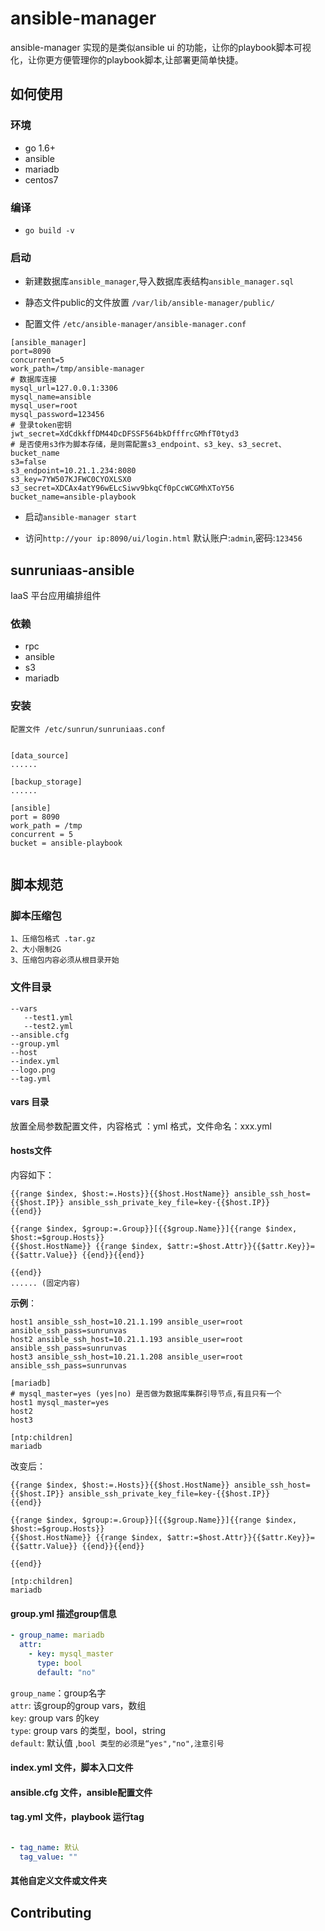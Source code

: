 # ansible-manager
ansible-manager 实现的是类似ansible ui 的功能，让你的playbook脚本可视化，让你更方便管理你的playbook脚本,让部署更简单快捷。

## 如何使用

### 环境

- go 1.6+
- ansible
- mariadb
- centos7

### 编译
- `go build -v`

### 启动

- 新建数据库`ansible_manager`,导入数据库表结构`ansible_manager.sql`

- 静态文件public的文件放置 `/var/lib/ansible-manager/public/`

- 配置文件 `/etc/ansible-manager/ansible-manager.conf`
```
[ansible_manager]
port=8090
concurrent=5
work_path=/tmp/ansible-manager
# 数据库连接
mysql_url=127.0.0.1:3306
mysql_name=ansible
mysql_user=root
mysql_password=123456
# 登录token密钥
jwt_secret=XdCdkkffDM44DcDFSSF564bkDfffrcGMhfT0tyd3
# 是否使用s3作为脚本存储，是则需配置s3_endpoint、s3_key、s3_secret、bucket_name
s3=false
s3_endpoint=10.21.1.234:8080
s3_key=7YW507KJFWC0CYOXLSX0
s3_secret=XDCAx4atY96wELcSiwv9bkqCf0pCcWCGMhXToY56
bucket_name=ansible-playbook

```

- 启动`ansible-manager start`

- 访问`http://your ip:8090/ui/login.html` 默认账户:`admin`,密码:`123456`


## sunruniaas-ansible 

IaaS 平台应用编排组件

### 依赖

- rpc
- ansible
- s3
- mariadb

### 安装

`配置文件 /etc/sunrun/sunruniaas.conf`

``` 

[data_source]
......

[backup_storage]
......

[ansible]
port = 8090
work_path = /tmp
concurrent = 5
bucket = ansible-playbook


```
## 脚本规范

### 脚本压缩包

    1、压缩包格式 .tar.gz
    2、大小限制2G
    3、压缩包内容必须从根目录开始

### 文件目录
```
--vars
   --test1.yml
   --test2.yml
--ansible.cfg
--group.yml
--host
--index.yml
--logo.png
--tag.yml

```

#### vars 目录

放置全局参数配置文件，内容格式 ：yml 格式，文件命名：xxx.yml
    
#### hosts文件

内容如下：

```
{{range $index, $host:=.Hosts}}{{$host.HostName}} ansible_ssh_host={{$host.IP}} ansible_ssh_private_key_file=key-{{$host.IP}}
{{end}}

{{range $index, $group:=.Group}}[{{$group.Name}}]{{range $index, $host:=$group.Hosts}}
{{$host.HostName}} {{range $index, $attr:=$host.Attr}}{{$attr.Key}}={{$attr.Value}} {{end}}{{end}}

{{end}}
...... (固定内容)

```
     
**示例**：

```
host1 ansible_ssh_host=10.21.1.199 ansible_user=root ansible_ssh_pass=sunrunvas
host2 ansible_ssh_host=10.21.1.193 ansible_user=root ansible_ssh_pass=sunrunvas
host3 ansible_ssh_host=10.21.1.208 ansible_user=root ansible_ssh_pass=sunrunvas

[mariadb]
# mysql_master=yes (yes|no) 是否做为数据库集群引导节点,有且只有一个
host1 mysql_master=yes
host2
host3

[ntp:children]
mariadb

```

改变后：

```
{{range $index, $host:=.Hosts}}{{$host.HostName}} ansible_ssh_host={{$host.IP}} ansible_ssh_private_key_file=key-{{$host.IP}}
{{end}}

{{range $index, $group:=.Group}}[{{$group.Name}}]{{range $index, $host:=$group.Hosts}}
{{$host.HostName}} {{range $index, $attr:=$host.Attr}}{{$attr.Key}}={{$attr.Value}} {{end}}{{end}}

{{end}}

[ntp:children]
mariadb

```

#### group.yml 描述group信息
```yaml
- group_name: mariadb
  attr:
    - key: mysql_master
      type: bool
      default: "no"
```

`group_name`：group名字  
`attr`: 该group的group vars，数组  
`key`: group vars 的key  
`type`: group vars 的类型，bool，string  
`default`: 默认值 ,`bool 类型的必须是“yes","no",注意引号`  

#### index.yml 文件，脚本入口文件

#### ansible.cfg 文件，ansible配置文件

#### tag.yml 文件，playbook 运行tag
```yaml

- tag_name: 默认
  tag_value: ""

```

#### 其他自定义文件或文件夹


## Contributing